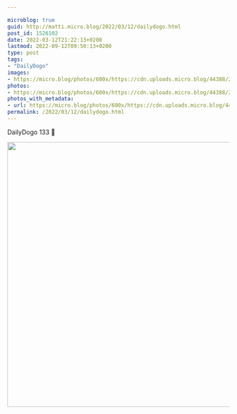 ```yaml
---

microblog: true
guid: http://matti.micro.blog/2022/03/12/dailydogo.html
post_id: 1526102
date: 2022-03-12T21:22:13+0200
lastmod: 2022-09-12T09:50:13+0200
type: post
tags:
- "DailyDogo"
images:
- https://micro.blog/photos/600x/https://cdn.uploads.micro.blog/44388/2022/db26ed3c44.jpg
photos:
- https://micro.blog/photos/600x/https://cdn.uploads.micro.blog/44388/2022/db26ed3c44.jpg
photos_with_metadata:
- url: https://micro.blog/photos/600x/https://cdn.uploads.micro.blog/44388/2022/db26ed3c44.jpg
permalink: /2022/03/12/dailydogo.html
---
```

DailyDogo 133 🐶

<img src="/media/uploads/2022/db26ed3c44.jpg" width="600" height="600" alt="" />
